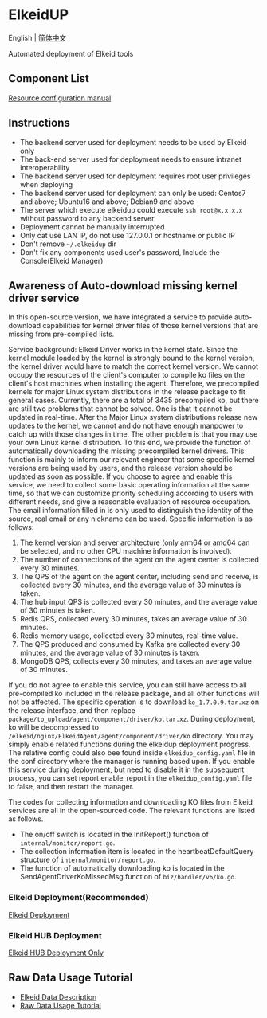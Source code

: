 # ElkeidUP

English | [简体中文](README-zh_CN.md)

Automated deployment of Elkeid tools

## Component List
[Resource configuration manual](./configuration.md)

## Instructions

* The backend server used for deployment needs to be used by Elkeid only
* The back-end server used for deployment needs to ensure intranet interoperability
* The backend server used for deployment requires root user privileges when deploying
* The backend server used for deployment can only be used: Centos7 and above; Ubuntu16 and above; Debian9 and above
* The server which execute elkeidup could execute `ssh root@x.x.x.x` without password to any backend server
* Deployment cannot be manually interrupted
* Only cat use LAN IP, do not use 127.0.0.1 or hostname or public IP
* Don't remove `~/.elkeidup` dir
* Don't fix any components used user's password, Include the Console(Elkeid Manager)

## Awareness of Auto-download missing kernel driver service

In this open-source version, we have integrated a service to provide auto-download capabilities for kernel driver files of those kernel versions that are missing from pre-compiled lists.

Service background: Elkeid Driver works in the kernel state. Since the kernel module loaded by the kernel is strongly bound to the kernel version, the kernel driver would have to match the correct kernel version. We cannot occupy the resources of the client's computer to compile ko files on the client's host machines when installing the agent. Therefore, we precompiled kernels for major Linux system distributions  in the release package to fit general cases. Currently, there are a total of 3435 precompiled ko, but there are still two problems that cannot be solved. One is that it cannot be updated in real-time. After the Major Linux system distributions release new updates to the kernel, we cannot and do not have enough manpower to catch up with those changes in time. The other problem is that you may use your own Linux kernel distribution. To this end, we provide the function of automatically downloading the missing precompiled kernel drivers. This function is mainly to inform our relevant engineer that some specific kernel versions are being used by users, and the release version should be updated as soon as possible.
If you choose to agree and enable this service, we need to collect some basic operating information at the same time, so that we can customize priority scheduling according to users with different needs, and give a reasonable evaluation of resource occupation. The email information filled in is only used to distinguish the identity of the source, real email or any nickname can be used. Specific information is as follows:

1. The kernel version and server architecture (only arm64 or amd64 can be selected, and no other CPU machine information is involved).
2. The number of connections of the agent on the agent center is collected every 30 minutes.
3. The QPS of the agent on the agent center, including send and receive, is collected every 30 minutes, and the average value of 30 minutes is taken.
4. The hub input QPS is collected every 30 minutes, and the average value of 30 minutes is taken.
5. Redis QPS, collected every 30 minutes, takes an average value of 30 minutes.
6. Redis memory usage, collected every 30 minutes, real-time value.
7. The QPS produced and consumed by Kafka are collected every 30 minutes, and the average value of 30 minutes is taken.
8. MongoDB QPS, collects every 30 minutes, and takes an average value of 30 minutes.

If you do not agree to enable this service, you can still have access to all pre-compiled ko included in the release package, and all other functions will not be affected.
The specific operation is to download `ko_1.7.0.9.tar.xz` on the release interface, and then replace `package/to_upload/agent/component/driver/ko.tar.xz`. During deployment, ko will be decompressed to `/elkeid/nginx/ElkeidAgent/agent/component/driver/ko` directory.
You may simply enable related functions during the elkeidup deployment progress. The relative config could also bee found inside `elkeidup_config.yaml` file in the conf directory where the manager is running based upon. If you enable this service during deployment, but need to disable it in the subsequent process, you can set report.enable_report in the `elkeidup_config.yaml` file to false, and then restart the manager.

The codes for collecting information and downloading KO files from Elkeid services are all in the open-sourced code. The relevant functions are listed as follows.
- The on/off switch is located in the InitReport() function of `internal/monitor/report.go`.
- The collection information item is located in the heartbeatDefaultQuery structure of `internal/monitor/report.go`.
- The function of automatically downloading ko is located in the SendAgentDriverKoMissedMsg function of `biz/handler/v6/ko.go`.


### Elkeid Deployment(Recommended)
[Elkeid Deployment](./deploy.md)

### Elkeid HUB Deployment
[Elkeid HUB Deployment Only](./deploy_hub.md)

## Raw Data Usage Tutorial
- [Elkeid Data Description](../server/docs/ElkeidData.xlsx)
- [Raw Data Usage Tutorial](raw_data_usage_tutorial/raw_data_usage_tutorial-zh_CN.md)

